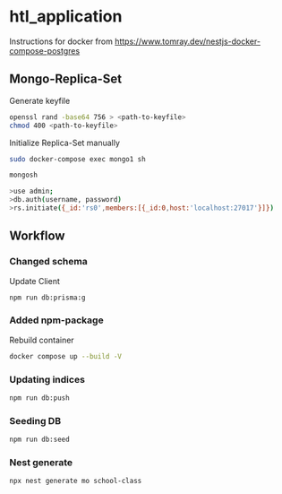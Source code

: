 # htl_application

Instructions for docker from https://www.tomray.dev/nestjs-docker-compose-postgres

## Mongo-Replica-Set
Generate keyfile
```sh
openssl rand -base64 756 > <path-to-keyfile>
chmod 400 <path-to-keyfile>
```
Initialize Replica-Set manually

```sh
sudo docker-compose exec mongo1 sh

mongosh

>use admin;
>db.auth(username, password)
>rs.initiate({_id:'rs0',members:[{_id:0,host:'localhost:27017'}]})

```



## Workflow

### Changed schema
Update Client
```sh
npm run db:prisma:g
```

### Added npm-package
Rebuild container
```sh
docker compose up --build -V
```
### Updating indices
```sh
npm run db:push
```

### Seeding DB
```sh
npm run db:seed
```

### Nest generate
```
npx nest generate mo school-class
```

